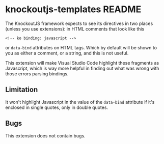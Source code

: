# knockoutjs-templates README

The KnockoutJS framework expects to see its directives in two places
(unless you use extensions): in HTML comments that look like this

```
<!-- ko binding: javascript -->
```

or `data-bind` attributes on HTML tags. Which by default will be shown to you
as either a comment, or a string, and this is not useful.

This extension will make Visual Studio Code highlight these fragments as Javascript,
which is way more helpful in finding out what was wrong with those errors parsing bindings.

## Limitation

It won't highlight Javascript in the value of the `data-bind` attribute if it's enclosed in single quotes,
only in double quotes.

## Bugs

This extension does not contain bugs.
